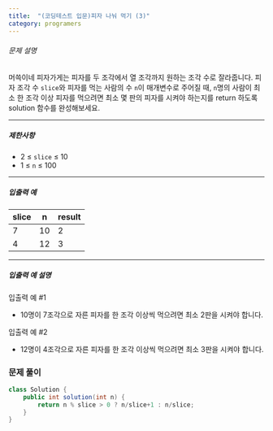 ```yaml
---
title:  "(코딩테스트 입문)피자 나눠 먹기 (3)"
category: programers
---
```




###### 문제 설명

머쓱이네 피자가게는 피자를 두 조각에서 열 조각까지 원하는 조각 수로 잘라줍니다. 피자 조각 수 `slice`와 피자를 먹는 사람의 수 `n`이 매개변수로 주어질 때, `n`명의 사람이 최소 한 조각 이상 피자를 먹으려면 최소 몇 판의 피자를 시켜야 하는지를 return 하도록 solution 함수를 완성해보세요.

------

##### 제한사항

- 2 ≤ `slice` ≤ 10
- 1 ≤ `n` ≤ 100

------

##### 입출력 예

| slice | n    | result |
| ----- | ---- | ------ |
| 7     | 10   | 2      |
| 4     | 12   | 3      |

------

##### 입출력 예 설명

입출력 예 #1

- 10명이 7조각으로 자른 피자를 한 조각 이상씩 먹으려면 최소 2판을 시켜야 합니다.

입출력 예 #2

- 12명이 4조각으로 자른 피자를 한 조각 이상씩 먹으려면 최소 3판을 시켜야 합니다.



### 문제 풀이

```java
class Solution {
    public int solution(int n) {
        return n % slice > 0 ? n/slice+1 : n/slice;
    }
}
```

